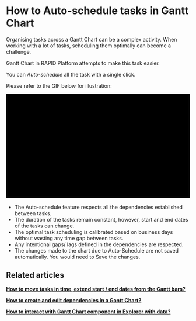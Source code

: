 # How to Auto-schedule tasks in Gantt Chart

Organising tasks across a Gantt Chart can be a complex activity. When working with a lot of tasks, scheduling them optimally can become a challenge.

Gantt Chart in RAPID Platform attempts to make this task easier.

You can *Auto-schedule* all the task with a single click.

Please refer to the GIF below for illustration:

![Auto Schedule](cVk5XQG9yO6Qyg8y-auto-schedule-480p-230914.gif)

- The Auto-schedule feature respects all the dependencies established between tasks.
- The duration of the tasks remain constant, however, start and end dates of the tasks can change.
- The optimal task scheduling is calibrated based on business days without wasting any time gap between tasks.
- Any intentional gaps/ lags defined in the dependencies are respected.
- The changes made to the chart due to Auto-Schedule are not saved automatically. You would need to Save the changes.

## Related articles

[**How to move tasks in time, extend start / end dates from the Gantt bars?**](../how-to-move-tasks-in-time-extend-start-end-dates-from-the-gantt-bars/how-to-move-tasks-in-time-extend-start-end-dates-from-the-gantt-bars.md "How to move tasks in time, extend start / end dates from the Gantt bars?")

[**How to create and edit dependencies in a Gantt Chart?**](../how-to-create-and-edit-dependencies-in-a-gantt-chart/how-to-create-and-edit-dependencies-in-a-gantt-chart.md "How to create and edit dependencies in a Gantt Chart?")

[**How to interact with Gantt Chart component in Explorer with data?**](../how-to-interact-with-a-gantt-chart-in-explorer/how-to-interact-with-a-gantt-chart-in-explorer.md "How to interact with a Gantt Chart?")